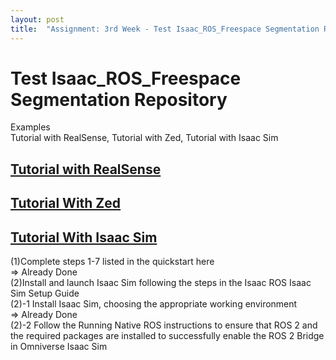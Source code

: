 ```yaml
---
layout: post
title:  "Assignment: 3rd Week - Test Isaac_ROS_Freespace Segmentation Repository"
---
```

# Test Isaac_ROS_Freespace Segmentation Repository
Examples <br/>
Tutorial with RealSense, Tutorial with Zed, Tutorial with Isaac Sim <br/>

## [Tutorial with RealSense](https://nvidia-isaac-ros.github.io/concepts/scene_reconstruction/bi3d_freespace_segmentation/tutorial_realsense.html) 

## [Tutorial With Zed](https://nvidia-isaac-ros.github.io/concepts/scene_reconstruction/bi3d_freespace_segmentation/tutorial_zed.html)

## [Tutorial With Isaac Sim](https://nvidia-isaac-ros.github.io/concepts/scene_reconstruction/bi3d_freespace_segmentation/tutorial_isaac_sim.html)
(1)Complete steps 1-7 listed in the quickstart here <br/>
=> Already Done <br/>
(2)Install and launch Isaac Sim following the steps in the Isaac ROS Isaac Sim Setup Guide <br/>
(2)-1 Install Isaac Sim, choosing the appropriate working environment <br/>
=> Already Done <br/>
(2)-2 Follow the Running Native ROS instructions to ensure that ROS 2 and the required packages are installed to successfully enable the ROS 2 Bridge in Omniverse Isaac Sim <br/>

